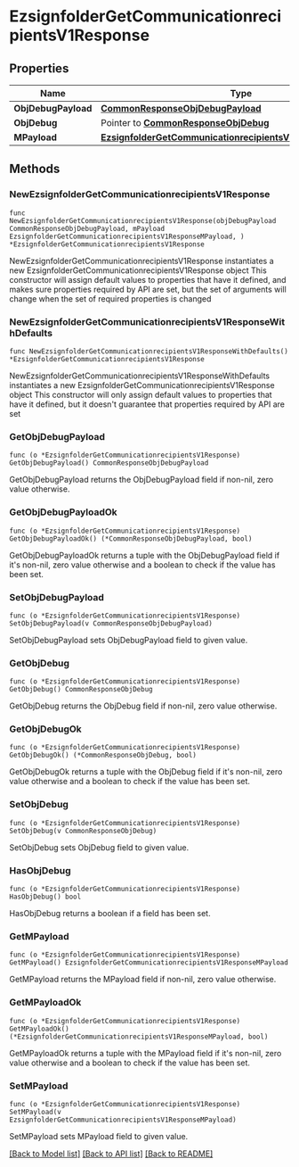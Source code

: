 # EzsignfolderGetCommunicationrecipientsV1Response

## Properties

Name | Type | Description | Notes
------------ | ------------- | ------------- | -------------
**ObjDebugPayload** | [**CommonResponseObjDebugPayload**](CommonResponseObjDebugPayload.md) |  | 
**ObjDebug** | Pointer to [**CommonResponseObjDebug**](CommonResponseObjDebug.md) |  | [optional] 
**MPayload** | [**EzsignfolderGetCommunicationrecipientsV1ResponseMPayload**](EzsignfolderGetCommunicationrecipientsV1ResponseMPayload.md) |  | 

## Methods

### NewEzsignfolderGetCommunicationrecipientsV1Response

`func NewEzsignfolderGetCommunicationrecipientsV1Response(objDebugPayload CommonResponseObjDebugPayload, mPayload EzsignfolderGetCommunicationrecipientsV1ResponseMPayload, ) *EzsignfolderGetCommunicationrecipientsV1Response`

NewEzsignfolderGetCommunicationrecipientsV1Response instantiates a new EzsignfolderGetCommunicationrecipientsV1Response object
This constructor will assign default values to properties that have it defined,
and makes sure properties required by API are set, but the set of arguments
will change when the set of required properties is changed

### NewEzsignfolderGetCommunicationrecipientsV1ResponseWithDefaults

`func NewEzsignfolderGetCommunicationrecipientsV1ResponseWithDefaults() *EzsignfolderGetCommunicationrecipientsV1Response`

NewEzsignfolderGetCommunicationrecipientsV1ResponseWithDefaults instantiates a new EzsignfolderGetCommunicationrecipientsV1Response object
This constructor will only assign default values to properties that have it defined,
but it doesn't guarantee that properties required by API are set

### GetObjDebugPayload

`func (o *EzsignfolderGetCommunicationrecipientsV1Response) GetObjDebugPayload() CommonResponseObjDebugPayload`

GetObjDebugPayload returns the ObjDebugPayload field if non-nil, zero value otherwise.

### GetObjDebugPayloadOk

`func (o *EzsignfolderGetCommunicationrecipientsV1Response) GetObjDebugPayloadOk() (*CommonResponseObjDebugPayload, bool)`

GetObjDebugPayloadOk returns a tuple with the ObjDebugPayload field if it's non-nil, zero value otherwise
and a boolean to check if the value has been set.

### SetObjDebugPayload

`func (o *EzsignfolderGetCommunicationrecipientsV1Response) SetObjDebugPayload(v CommonResponseObjDebugPayload)`

SetObjDebugPayload sets ObjDebugPayload field to given value.


### GetObjDebug

`func (o *EzsignfolderGetCommunicationrecipientsV1Response) GetObjDebug() CommonResponseObjDebug`

GetObjDebug returns the ObjDebug field if non-nil, zero value otherwise.

### GetObjDebugOk

`func (o *EzsignfolderGetCommunicationrecipientsV1Response) GetObjDebugOk() (*CommonResponseObjDebug, bool)`

GetObjDebugOk returns a tuple with the ObjDebug field if it's non-nil, zero value otherwise
and a boolean to check if the value has been set.

### SetObjDebug

`func (o *EzsignfolderGetCommunicationrecipientsV1Response) SetObjDebug(v CommonResponseObjDebug)`

SetObjDebug sets ObjDebug field to given value.

### HasObjDebug

`func (o *EzsignfolderGetCommunicationrecipientsV1Response) HasObjDebug() bool`

HasObjDebug returns a boolean if a field has been set.

### GetMPayload

`func (o *EzsignfolderGetCommunicationrecipientsV1Response) GetMPayload() EzsignfolderGetCommunicationrecipientsV1ResponseMPayload`

GetMPayload returns the MPayload field if non-nil, zero value otherwise.

### GetMPayloadOk

`func (o *EzsignfolderGetCommunicationrecipientsV1Response) GetMPayloadOk() (*EzsignfolderGetCommunicationrecipientsV1ResponseMPayload, bool)`

GetMPayloadOk returns a tuple with the MPayload field if it's non-nil, zero value otherwise
and a boolean to check if the value has been set.

### SetMPayload

`func (o *EzsignfolderGetCommunicationrecipientsV1Response) SetMPayload(v EzsignfolderGetCommunicationrecipientsV1ResponseMPayload)`

SetMPayload sets MPayload field to given value.



[[Back to Model list]](../README.md#documentation-for-models) [[Back to API list]](../README.md#documentation-for-api-endpoints) [[Back to README]](../README.md)


